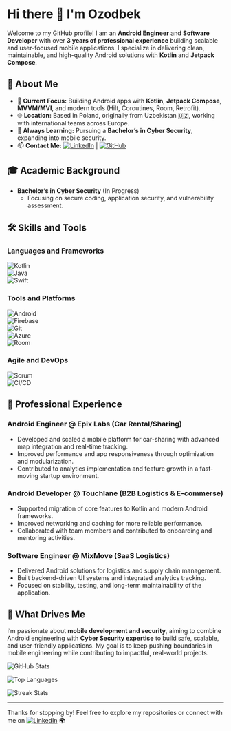 # Hi there 👋 I'm Ozodbek  

Welcome to my GitHub profile! I am an **Android Engineer** and **Software Developer** with over **3 years of professional experience** building scalable and user-focused mobile applications. I specialize in delivering clean, maintainable, and high-quality Android solutions with **Kotlin** and **Jetpack Compose**.  

## 🌟 About Me  

- 🔭 **Current Focus:** Building Android apps with **Kotlin**, **Jetpack Compose**, **MVVM/MVI**, and modern tools (Hilt, Coroutines, Room, Retrofit).  
- 🌐 **Location:** Based in Poland, originally from Uzbekistan 🇺🇿, working with international teams across Europe.  
- 🌱 **Always Learning:** Pursuing a **Bachelor’s in Cyber Security**, expanding into mobile security.  
- 📫 **Contact Me:** [![LinkedIn](https://img.shields.io/badge/LinkedIn-0077B5?style=for-the-badge&logo=linkedin&logoColor=white)](https://www.linkedin.com/in/mrokarimov/) | [![GitHub](https://img.shields.io/badge/GitHub-100000?style=for-the-badge&logo=github&logoColor=white)](https://github.com/mrokarimov)  

## 🎓 Academic Background  

- **Bachelor’s in Cyber Security** (In Progress)  
  - Focusing on secure coding, application security, and vulnerability assessment.  

## 🛠️ Skills and Tools  

### Languages and Frameworks  
![Kotlin](https://img.shields.io/badge/Kotlin-7F52FF?style=for-the-badge&logo=kotlin&logoColor=white)  
![Java](https://img.shields.io/badge/Java-007396?style=for-the-badge&logo=java&logoColor=white)  
![Swift](https://img.shields.io/badge/Swift-FA7343?style=for-the-badge&logo=swift&logoColor=white)  

### Tools and Platforms  
![Android](https://img.shields.io/badge/Android-3DDC84?style=for-the-badge&logo=android&logoColor=white)  
![Firebase](https://img.shields.io/badge/Firebase-FFCA28?style=for-the-badge&logo=firebase&logoColor=black)  
![Git](https://img.shields.io/badge/Git-F05032?style=for-the-badge&logo=git&logoColor=white)  
![Azure](https://img.shields.io/badge/Azure-0078D4?style=for-the-badge&logo=microsoft-azure&logoColor=white)  
![Room](https://img.shields.io/badge/Room-1572B6?style=for-the-badge&logo=room&logoColor=white)  

### Agile and DevOps  
![Scrum](https://img.shields.io/badge/Scrum-6DB33F?style=for-the-badge&logo=scrumalliance&logoColor=white)  
![CI/CD](https://img.shields.io/badge/CI/CD-EC4A3F?style=for-the-badge&logo=gitlab&logoColor=white)  

## 💼 Professional Experience  

### **Android Engineer @ Epix Labs (Car Rental/Sharing)**  
- Developed and scaled a mobile platform for car-sharing with advanced map integration and real-time tracking.  
- Improved performance and app responsiveness through optimization and modularization.  
- Contributed to analytics implementation and feature growth in a fast-moving startup environment.  

### **Android Developer @ Touchlane (B2B Logistics & E-commerse)**  
- Supported migration of core features to Kotlin and modern Android frameworks.  
- Improved networking and caching for more reliable performance.  
- Collaborated with team members and contributed to onboarding and mentoring activities.  

### **Software Engineer @ MixMove (SaaS Logistics)**  
- Delivered Android solutions for logistics and supply chain management.  
- Built backend-driven UI systems and integrated analytics tracking.  
- Focused on stability, testing, and long-term maintainability of the application.  


## 🌟 What Drives Me  

I’m passionate about **mobile development and security**, aiming to combine Android engineering with **Cyber Security expertise** to build safe, scalable, and user-friendly applications. My goal is to keep pushing boundaries in mobile engineering while contributing to impactful, real-world projects.  

![GitHub Stats](https://github-readme-stats.vercel.app/api?username=mrokarimov&show_icons=true&theme=radical)  

![Top Languages](https://github-readme-stats.vercel.app/api/top-langs/?username=mrokarimov&layout=compact&theme=radical)  

![Streak Stats](https://github-readme-streak-stats.herokuapp.com/?user=mrokarimov&theme=radical)  

---  

Thanks for stopping by! Feel free to explore my repositories or connect with me on [![LinkedIn](https://img.shields.io/badge/LinkedIn-0077B5?style=for-the-badge&logo=linkedin&logoColor=white)](https://www.linkedin.com/in/mrokarimov/) 🌍  
